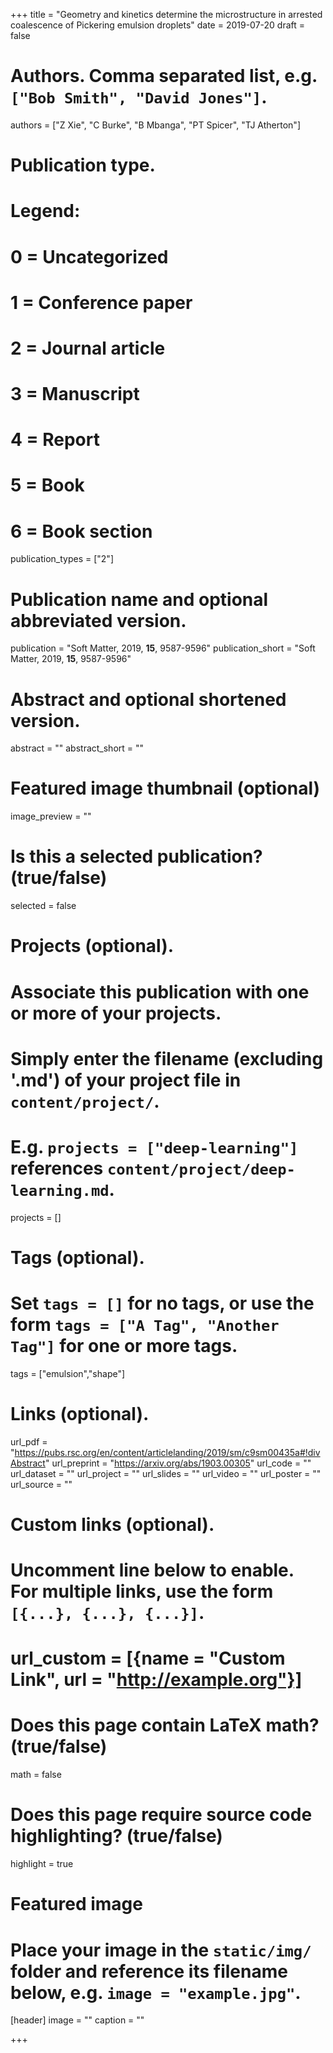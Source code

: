 +++
title = "Geometry and kinetics determine the microstructure in arrested coalescence of Pickering emulsion droplets"
date = 2019-07-20
draft = false

# Authors. Comma separated list, e.g. `["Bob Smith", "David Jones"]`.
authors = ["Z Xie", "C Burke", "B Mbanga", "PT Spicer", "TJ Atherton"]

# Publication type.
# Legend:
# 0 = Uncategorized
# 1 = Conference paper
# 2 = Journal article
# 3 = Manuscript
# 4 = Report
# 5 = Book
# 6 = Book section
publication_types = ["2"]

# Publication name and optional abbreviated version.
publication = "Soft Matter, 2019, __15__, 9587-9596"
publication_short = "Soft Matter, 2019, __15__, 9587-9596"

# Abstract and optional shortened version.
abstract = ""
abstract_short = ""

# Featured image thumbnail (optional)
image_preview = ""

# Is this a selected publication? (true/false)
selected = false

# Projects (optional).
#   Associate this publication with one or more of your projects.
#   Simply enter the filename (excluding '.md') of your project file in `content/project/`.
#   E.g. `projects = ["deep-learning"]` references `content/project/deep-learning.md`.
projects = []

# Tags (optional).
#   Set `tags = []` for no tags, or use the form `tags = ["A Tag", "Another Tag"]` for one or more tags.
tags = ["emulsion","shape"]

# Links (optional).
url_pdf = "https://pubs.rsc.org/en/content/articlelanding/2019/sm/c9sm00435a#!divAbstract"
url_preprint = "https://arxiv.org/abs/1903.00305"
url_code = ""
url_dataset = ""
url_project = ""
url_slides = ""
url_video = ""
url_poster = ""
url_source = ""

# Custom links (optional).
#   Uncomment line below to enable. For multiple links, use the form `[{...}, {...}, {...}]`.
# url_custom = [{name = "Custom Link", url = "http://example.org"}]

# Does this page contain LaTeX math? (true/false)
math = false

# Does this page require source code highlighting? (true/false)
highlight = true

# Featured image
# Place your image in the `static/img/` folder and reference its filename below, e.g. `image = "example.jpg"`.
[header]
image = ""
caption = ""

+++
